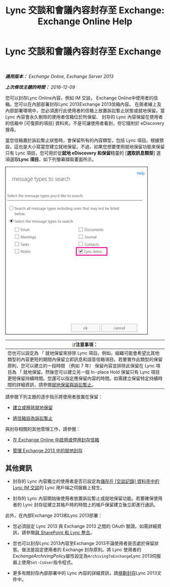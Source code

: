 ﻿---
title: 'Lync 交談和會議內容封存至 Exchange: Exchange Online Help'
TOCTitle: Lync 交談和會議內容封存至 Exchange
ms:assetid: 3cff970e-e5ed-4a54-88e6-3665d84b5ed7
ms:mtpsurl: https://technet.microsoft.com/zh-tw/library/Dn508399(v=EXCHG.150)
ms:contentKeyID: 59678418
ms.date: 05/23/2018
mtps_version: v=EXCHG.150
ms.translationtype: MT
---

# Lync 交談和會議內容封存至 Exchange

 

_**適用版本：** Exchange Online, Exchange Server 2013_

_**上次修改主題的時間：** 2016-12-09_

您可以封存Lync Online內容，例如 IM 交談， Exchange Online中使用者的信箱。您可以在內部部署封存Lync 2013Exchange 2013信箱內容。 在兩者線上及內部部署環境中，您必須進行此使用者的信箱上放置訴訟暫止狀態或就地保留。當 Lync 內容會永久刪除的使用者信箱位於所保留、 封存的 Lync 內容保留在使用者的信箱中 \[可復原的項目\] 資料夾。不是可讓使用者看到，但它隨附於 eDiscovery 搜尋。

當您信箱置於訴訟暫止狀態時，會保留所有的內容類型，包括 Lync 項目。根據預設，這也是大小寫當您建立就地保留。不過，如果您想要使用就地保留功能來保留只有 Lync 項目，您可用於從**就地 eDiscovery 和保留**精靈的 \[**選取訊息類型**\] 選項選取**Lync 項目**，如下列螢幕擷取畫面所示。

![保留的位置 Lync 項目](images/Dn508399.691d2324-9fac-4689-8527-c78d387e0e3e(EXCHG.150).jpg "保留的位置 Lync 項目")

<table>
<thead>
<tr class="header">
<th><img src="images/Bb124558.note(EXCHG.150).gif" title="注意事項" alt="注意事項" />注意事項：</th>
</tr>
</thead>
<tbody>
<tr class="odd">
<td>您也可以設定為 「 就地保留來排除 Lync 項目。例如，組織可能會希望比其他類型的內容更短的期間內保留立即訊息和語音信箱項目。若要實作此類型的保留原則，您可以建立的一段時間 （例如 7 年） 保留內容並排除此保留在 Lync 項目為 「 就地保留。然後您可以建立另一個 In-place Hold 保留只有 Lync 項目更短保留持續時間。您還可以指定應保留內容的時間。如需建立保留特定持續時間的詳細資訊，請參閱<a href="in-place-hold-and-litigation-hold-exchange-2013-help.md">就地保留與訴訟暫止</a>。</td>
</tr>
</tbody>
</table>


請參閱下列主題的逐步指示將使用者放置在保留：

  - [建立或移除就地保留](create-or-remove-an-in-place-hold-exchange-2013-help.md)

  - [將信箱設為訴訟暫止](place-a-mailbox-on-litigation-hold-exchange-2013-help.md)

與封存相關的其他管理工作，請參閱：

  - [在 Exchange Online 中啟用或停用封存信箱](https://technet.microsoft.com/zh-tw/library/jj984357\(v=exchg.150\))

  - [管理 Exchange 2013 中的就地封存](manage-in-place-archives-in-exchange-2013-exchange-2013-help.md)

## 其他資訊

  - 封存的 Lync 內容獨立的使用者是否已設定為[儲存在 \[交談記錄\] 資料夾中的 Lync IM 交談](https://go.microsoft.com/fwlink/p/?linkid=400589)的 Lync 用戶端之伺服器上發生。

  - 封存的 Lync 內容開始後使用者放置訴訟暫止或就地保留功能。若要確保使用者的 Lync 封存從建立其帳戶時的時間上的帳戶保留建立後立即進行通訊。

此外，在內部Exchange 2013和Lync 2013部署：

  - 您必須設定 Lync 2013 與 Exchange 2013 之間的 OAuth 驗證。如需詳細資訊，請參閱[與 SharePoint 和 Lync 整合](integration-with-sharepoint-and-lync-exchange-2013-help.md)。

  - 您也可以封存Lync 2013內容至Exchange 2013不論使用者是否處於保留狀態。做法是設定使用者的 Exchange 封存原則。將 Lync 使用者的*ExchangeArchivingPolicy*屬性設定為`ArchivingToExchange`Lync 2013伺服器上使用`Set-CsUser`指令程式。

  - 更多有關封存內部部署中的 Lync 內容的詳細資訊，請[規劃封存](https://go.microsoft.com/fwlink/p/?linkid=400590)Lync 2013文件中。

